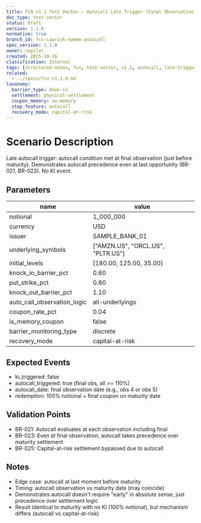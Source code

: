 ```yaml
---
title: FCN v1.1 Test Vector – Autocall Late Trigger (Final Observation)
doc_type: test-vector
status: Draft
version: 1.1.0
normative: true
branch_id: fcn-caprisk-nomem-autocall
spec_version: 1.1.0
owner: copilot
created: 2025-10-16
classification: Internal
tags: [structured-notes, fcn, test-vector, v1.1, autocall, late-trigger]
related:
  - ../specs/fcn-v1.1.0.md
taxonomy:
  barrier_type: down-in
  settlement: physical-settlement
  coupon_memory: no-memory
  step_feature: autocall
  recovery_mode: capital-at-risk
---
```


# Scenario Description
Late autocall trigger: autocall condition met at final observation (just before maturity). Demonstrates autocall precedence even at last opportunity (BR-021, BR-023). No KI event.

## Parameters
| name | value |
|------|-------|
| notional | 1_000_000 |
| currency | USD |
| issuer | SAMPLE_BANK_01 |
| underlying_symbols | ["AMZN.US", "ORCL.US", "PLTR.US"] |
| initial_levels | [180.00, 125.00, 35.00] |
| knock_in_barrier_pct | 0.60 |
| put_strike_pct | 0.80 |
| knock_out_barrier_pct | 1.10 |
| auto_call_observation_logic | all-underlyings |
| coupon_rate_pct | 0.04 |
| is_memory_coupon | false |
| barrier_monitoring_type | discrete |
| recovery_mode | capital-at-risk |

## Expected Events
- ki_triggered: false
- autocall_triggered: true (final obs, all >= 110%)
- autocall_date: final observation date (e.g., obs 4 or obs 5)
- redemption: 100% notional + final coupon on maturity date

## Validation Points
- BR-021: Autocall evaluates at each observation including final
- BR-023: Even at final observation, autocall takes precedence over maturity settlement
- BR-025: Capital-at-risk settlement bypassed due to autocall

## Notes
- Edge case: autocall at last moment before maturity
- Timing: autocall observation vs maturity date (may coincide)
- Demonstrates autocall doesn't require "early" in absolute sense, just precedence over settlement logic
- Result identical to maturity with no KI (100% notional), but mechanism differs (autocall vs capital-at-risk)
